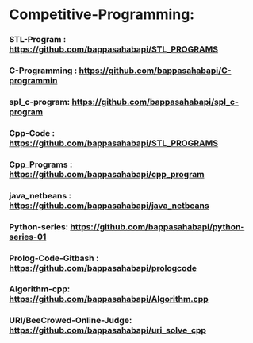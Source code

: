 # Competitive-Programming:
### STL-Program : https://github.com/bappasahabapi/STL_PROGRAMS
### C-Programming : https://github.com/bappasahabapi/C-programmin
### spl_c-program: https://github.com/bappasahabapi/spl_c-program
### Cpp-Code : https://github.com/bappasahabapi/STL_PROGRAMS
### Cpp_Programs : https://github.com/bappasahabapi/cpp_program
### java_netbeans : https://github.com/bappasahabapi/java_netbeans
###  Python-series: https://github.com/bappasahabapi/python-series-01
### Prolog-Code-Gitbash : https://github.com/bappasahabapi/prologcode

### Algorithm-cpp: https://github.com/bappasahabapi/Algorithm.cpp
### URI/BeeCrowed-Online-Judge: https://github.com/bappasahabapi/uri_solve_cpp

